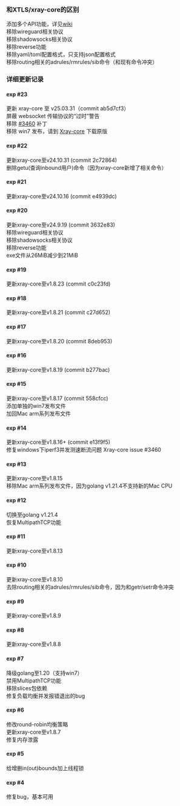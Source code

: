 ### 和XTLS/xray-core的区别
添加多个API功能，详见[wiki](https://github.com/vrnobody/xraye/wiki)  
移除wireguard相关协议  
移除shadowsocks相关协议  
移除reverse功能  
移除yaml/toml配置格式，只支持json配置格式  
移除routing相关的adrules/rmrules/sib命令（和现有命令冲突）  

### 详细更新记录

#### exp #23
更新 xray-core 至 v25.03.31（commit ab5d7cf3）  
屏蔽 websocket 传输协议的“过时”警告  
移除 [#3460](https://github.com/XTLS/Xray-core/issues/3460) 补丁  
移除 win7 发布，请到 [Xray-core](https://github.com/XTLS/Xray-core) 下载原版  

#### exp #22
更新xray-core至v24.10.31 (commit 2c72864)  
删除getu(查询inbound用户)命令（因为xray-core新增了相关命令）  

#### exp #21
更新xray-core至v24.10.16 (commit e4939dc)  

#### exp #20
更新xray-core至v24.9.19 (commit 3632e83)  
移除wireguard相关协议  
移除shadowsocks相关协议  
移除reverse功能  
exe文件从26MiB减少到21MiB  

#### exp #19
更新xray-core至v1.8.23 (commit c0c23fd)  

#### exp #18
更新xray-core至v1.8.21 (commit c27d652)  

#### exp #17
更新xray-core至v1.8.20 (commit 8deb953)  

#### exp #16
更新xray-core至v1.8.19 (commit b277bac)  

#### exp #15
更新xray-core至v1.8.17 (commit 558cfcc)  
添加单独的win7发布文件  
加回Mac arm系列发布文件  

#### exp #14
更新xray-core至v1.8.16+ (commit e13f9f5)  
修复windows下iperf3并发测速断流问题 Xray-core issue #3460  

#### exp #13
更新xray-core至v1.8.15  
移除Mac arm系列发布文件，因为golang v1.21.4不支持新的Mac CPU  

#### exp #12
切换至golang v1.21.4  
恢复MultipathTCP功能  

#### exp #11
更新xray-core至v1.8.13  

#### exp #10
更新xray-core至v1.8.10  
去除routing相关的adrules/rmrules/sib命令，因为和getr/setr命令冲突  

#### exp #9
更新xray-core至v1.8.9  

#### exp #8
更新xray-core至v1.8.8  

#### exp #7
降级golang至1.20（支持win7）  
禁用MultipathTCP功能  
移除slices包依赖  
修复负载均衡并发报错退出的bug  

#### exp #6
修改round-robin均衡策略  
更新xray-core至v1.8.7  
修复内存泄露  

#### exp #5
给增删in(out)bounds加上线程锁  

#### exp #4
修复bug，基本可用  
